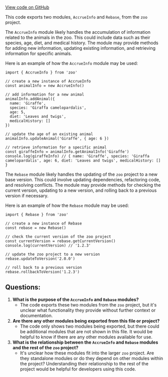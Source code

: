 [View code on GitHub](zoo-labs/zoo/blob/master/zdk/src/interfaces/index.ts)

This code exports two modules, `AccrueInfo` and `Rebase`, from the `zoo` project. 

The `AccrueInfo` module likely handles the accumulation of information related to the animals in the zoo. This could include data such as their species, age, diet, and medical history. The module may provide methods for adding new information, updating existing information, and retrieving information for specific animals. 

Here is an example of how the `AccrueInfo` module may be used:

```
import { AccrueInfo } from 'zoo'

// create a new instance of AccrueInfo
const animalInfo = new AccrueInfo()

// add information for a new animal
animalInfo.addAnimal({
  name: 'Giraffe',
  species: 'Giraffa camelopardalis',
  age: 5,
  diet: 'Leaves and twigs',
  medicalHistory: []
})

// update the age of an existing animal
animalInfo.updateAnimal('Giraffe', { age: 6 })

// retrieve information for a specific animal
const giraffeInfo = animalInfo.getAnimalInfo('Giraffe')
console.log(giraffeInfo) // { name: 'Giraffe', species: 'Giraffa camelopardalis', age: 6, diet: 'Leaves and twigs', medicalHistory: [] }
```

The `Rebase` module likely handles the updating of the `zoo` project to a new base version. This could involve updating dependencies, refactoring code, and resolving conflicts. The module may provide methods for checking the current version, updating to a new version, and rolling back to a previous version if necessary. 

Here is an example of how the `Rebase` module may be used:

```
import { Rebase } from 'zoo'

// create a new instance of Rebase
const rebase = new Rebase()

// check the current version of the zoo project
const currentVersion = rebase.getCurrentVersion()
console.log(currentVersion) // '1.2.3'

// update the zoo project to a new version
rebase.updateToVersion('2.0.0')

// roll back to a previous version
rebase.rollbackToVersion('1.2.3')
```
## Questions: 
 1. **What is the purpose of the `AccrueInfo` and `Rebase` modules?** 
    - The code exports these two modules from the `zoo` project, but it's unclear what functionality they provide without further context or documentation.
2. **Are there any other modules being exported from this file or project?**
    - The code only shows two modules being exported, but there could be additional modules that are not shown in this file. It would be helpful to know if there are any other modules available for use.
3. **What is the relationship between the `AccrueInfo` and `Rebase` modules and the rest of the `zoo` project?**
    - It's unclear how these modules fit into the larger `zoo` project. Are they standalone modules or do they depend on other modules within the project? Understanding their relationship to the rest of the project would be helpful for developers using this code.
